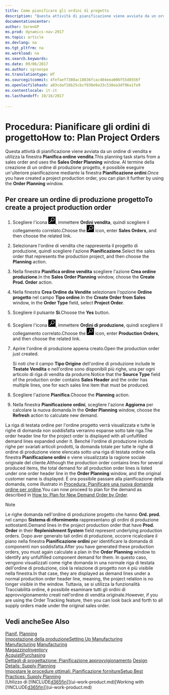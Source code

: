 ```yaml
---
title: Come pianificare gli ordini di progetto
description: "Questa attività di pianificazione viene avviata da un ordine di vendita e utilizza la finestra **Pianifica ordine vendita**. Al termine della creazione di un ordine di produzione progetto, è possibile eseguire un'ulteriore pianificazione mediante la finestra **Pianificazione ordini**."
documentationcenter: 
author: SorenGP
ms.prod: dynamics-nav-2017
ms.topic: article
ms.devlang: na
ms.tgt_pltfrm: na
ms.workload: na
ms.search.keywords: 
ms.date: 09/06/2017
ms.author: sgroespe
ms.translationtype: HT
ms.sourcegitcommit: 4fefaef7380ac10836fcac404eea006f55d8556f
ms.openlocfilehash: a03cdaf16b25cbcf030e9a33c538ea3df96a1fe9
ms.contentlocale: it-it
ms.lasthandoff: 10/16/2017

---
```

# <a name="how-to-plan-project-orders"></a><span data-ttu-id="4230d-104">Procedura: Pianificare gli ordini di progetto</span><span class="sxs-lookup"><span data-stu-id="4230d-104">How to: Plan Project Orders</span></span>
<span data-ttu-id="4230d-105">Questa attività di pianificazione viene avviata da un ordine di vendita e utilizza la finestra **Pianifica ordine vendita**.</span><span class="sxs-lookup"><span data-stu-id="4230d-105">This planning task starts from a sales order and uses the **Sales Order Planning** window.</span></span> <span data-ttu-id="4230d-106">Al termine della creazione di un ordine di produzione progetto, è possibile eseguire un'ulteriore pianificazione mediante la finestra **Pianificazione ordini**.</span><span class="sxs-lookup"><span data-stu-id="4230d-106">Once you have created a project production order, you can plan it further by using the **Order Planning** window.</span></span>  

## <a name="to-create-a-project-production-order"></a><span data-ttu-id="4230d-107">Per creare un ordine di produzione progetto</span><span class="sxs-lookup"><span data-stu-id="4230d-107">To create a project production order</span></span>  

1.  <span data-ttu-id="4230d-108">Scegliere l'icona ![Cerca pagina o report](media/ui-search/search_small.png "icona Cerca pagina o report"), immettere **Ordini vendita**, quindi scegliere il collegamento correlato.</span><span class="sxs-lookup"><span data-stu-id="4230d-108">Choose the ![Search for Page or Report](media/ui-search/search_small.png "Search for Page or Report icon") icon, enter **Sales Orders**, and then choose the related link.</span></span>  
2.  <span data-ttu-id="4230d-109">Selezionare l'ordine di vendita che rappresenta il progetto di produzione, quindi scegliere l'azione **Pianificazione**.</span><span class="sxs-lookup"><span data-stu-id="4230d-109">Select the sales order that represents the production project, and then choose the **Planning** action.</span></span>  
4.  <span data-ttu-id="4230d-110">Nella finestra **Pianifica ordine vendita** scegliere l'azione **Crea ordine produzione**.</span><span class="sxs-lookup"><span data-stu-id="4230d-110">In the **Sales Order Planning** window, choose  the **Create Prod. Order** action.</span></span>  
5.  <span data-ttu-id="4230d-111">Nella finestra **Crea Ordine da Vendite** selezionare l'opzione **Ordine progetto** nel campo **Tipo ordine**.</span><span class="sxs-lookup"><span data-stu-id="4230d-111">In the **Create Order from Sales** window, in the **Order Type** field, select **Project Order**.</span></span>  
6.  <span data-ttu-id="4230d-112">Scegliere il pulsante **Sì**.</span><span class="sxs-lookup"><span data-stu-id="4230d-112">Choose the **Yes** button.</span></span>  
7.  <span data-ttu-id="4230d-113">Scegliere l'icona ![Cerca pagina o report](media/ui-search/search_small.png "icona Cerca pagina o report"), immettere **Ordini di produzione**, quindi scegliere il collegamento correlato.</span><span class="sxs-lookup"><span data-stu-id="4230d-113">Choose the ![Search for Page or Report](media/ui-search/search_small.png "Search for Page or Report icon") icon, enter **Production Orders**, and then choose the related link.</span></span>
8. <span data-ttu-id="4230d-114">Aprire l'ordine di produzione appena creato.</span><span class="sxs-lookup"><span data-stu-id="4230d-114">Open the production order just created.</span></span>  

    <span data-ttu-id="4230d-115">Si noti che il campo **Tipo Origine** dell'ordine di produzione include le **Testate Vendita** e nell'ordine sono disponibili più righe, una per ogni articolo di riga di vendita da produrre.</span><span class="sxs-lookup"><span data-stu-id="4230d-115">Notice that the **Source Type** field of the production order contains **Sales Header** and the order has multiple lines, one for each sales line item that must be produced.</span></span>  
9. <span data-ttu-id="4230d-116">Scegliere l'azione **Pianifica**.</span><span class="sxs-lookup"><span data-stu-id="4230d-116">Choose the **Planning** action.</span></span>
10. <span data-ttu-id="4230d-117">Nella finestra **Pianificazione ordini**, scegliere l'azione **Aggiorna** per calcolare la nuova domanda.</span><span class="sxs-lookup"><span data-stu-id="4230d-117">In the **Order Planning** window, choose the **Refresh** action to calculate new demand.</span></span>  

<span data-ttu-id="4230d-118">La riga di testata ordine per l'ordine progetto verrà visualizzata e tutte le righe di domanda non soddisfatta verranno espanse sotto tale riga.</span><span class="sxs-lookup"><span data-stu-id="4230d-118">The order header line for the project order is displayed with all unfulfilled demand lines expanded under it.</span></span> <span data-ttu-id="4230d-119">Benché l'ordine di produzione includa righe per svariati articoli prodotti, la domanda totale per tutte le righe di ordine di produzione viene elencata sotto una riga di testata ordine nella finestra **Pianificazione ordini** e viene visualizzata la ragione sociale originale del cliente.</span><span class="sxs-lookup"><span data-stu-id="4230d-119">Although the production order contains lines for several produced items, the total demand for all production order lines is listed under one order header line in the **Order Planning** window, and the original customer name is displayed.</span></span> <span data-ttu-id="4230d-120">È ora possibile passare alla pianificazione della domanda, come illustrato in [Procedura: Pianificare una nuova domanda ordine per ordine](production-how-to-plan-for-new-demand.md).</span><span class="sxs-lookup"><span data-stu-id="4230d-120">You can now proceed to plan for the demand as described in [How to: Plan for New Demand Order by Order](production-how-to-plan-for-new-demand.md).</span></span>  

> [!NOTE]  
>  <span data-ttu-id="4230d-121">Le righe domanda nell'ordine di produzione progetto che hanno **Ord. prod.** nel campo **Sistema di rifornimento** rappresentano gli ordini di produzione sottostanti.</span><span class="sxs-lookup"><span data-stu-id="4230d-121">Demand lines in the project production order that have **Prod. Order** in their **Replenishment System** field represent underlying production orders.</span></span> <span data-ttu-id="4230d-122">Dopo aver generato tali ordini di produzione, occorre ricalcolare il piano nella finestra **Pianificazione ordini** per identificare la domanda di componenti non soddisfatta.</span><span class="sxs-lookup"><span data-stu-id="4230d-122">After you have generated these production orders, you must again calculate a plan in the **Order Planning** window to identify any unfulfilled component demand for them.</span></span> <span data-ttu-id="4230d-123">In questo caso, vengono visualizzati come righe domanda in una normale riga di testata dell'ordine di produzione, cioè la relazione di progetto non è più visibile nella finestra.</span><span class="sxs-lookup"><span data-stu-id="4230d-123">In that case, they are displayed as demand lines under a normal production order header line, meaning, the project relation is no longer visible in the window.</span></span> <span data-ttu-id="4230d-124">Tuttavia, se si utilizza la funzionalità Tracciabilità ordine, è possibile esaminare tutti gli ordini di approvvigionamento creati nell'ordine di vendita originale.</span><span class="sxs-lookup"><span data-stu-id="4230d-124">However, if you are using the Order Tracking feature, then you can look back and forth to all supply orders made under the original sales order.</span></span>  

## <a name="see-also"></a><span data-ttu-id="4230d-125">Vedi anche</span><span class="sxs-lookup"><span data-stu-id="4230d-125">See Also</span></span>
<span data-ttu-id="4230d-126">[Pianif.](production-planning.md) </span><span class="sxs-lookup"><span data-stu-id="4230d-126">[Planning](production-planning.md) </span></span>  
[<span data-ttu-id="4230d-127">Impostazione della produzione</span><span class="sxs-lookup"><span data-stu-id="4230d-127">Setting Up Manufacturing</span></span>](production-configure-production-processes.md)  
<span data-ttu-id="4230d-128">[Manufacturing](production-manage-manufacturing.md)  </span><span class="sxs-lookup"><span data-stu-id="4230d-128">[Manufacturing](production-manage-manufacturing.md)  </span></span>  
[<span data-ttu-id="4230d-129">Magazzino</span><span class="sxs-lookup"><span data-stu-id="4230d-129">Inventory</span></span>](inventory-manage-inventory.md)  
[<span data-ttu-id="4230d-130">Acquisti</span><span class="sxs-lookup"><span data-stu-id="4230d-130">Purchasing</span></span>](purchasing-manage-purchasing.md)  
<span data-ttu-id="4230d-131">[Dettagli di progettazione: Pianificazione approvvigionamento](design-details-supply-planning.md) </span><span class="sxs-lookup"><span data-stu-id="4230d-131">[Design Details: Supply Planning](design-details-supply-planning.md) </span></span>  
[<span data-ttu-id="4230d-132">Impostare le procedure ottimali: Pianificazione forniture</span><span class="sxs-lookup"><span data-stu-id="4230d-132">Setup Best Practices: Supply Planning</span></span>](setup-best-practices-supply-planning.md)  
<span data-ttu-id="4230d-133">[Utilizzo di [!INCLUDE[d365fin](includes/d365fin_md.md)]](ui-work-product.md)</span><span class="sxs-lookup"><span data-stu-id="4230d-133">[Working with [!INCLUDE[d365fin](includes/d365fin_md.md)]](ui-work-product.md)</span></span>


